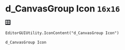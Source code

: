 # d_CanvasGroup Icon `16x16`
<img src="/img/d_CanvasGroup%20Icon.png" width=16 height=16>

``` CSharp
EditorGUIUtility.IconContent("d_CanvasGroup Icon")
```
```
d_CanvasGroup Icon
```
